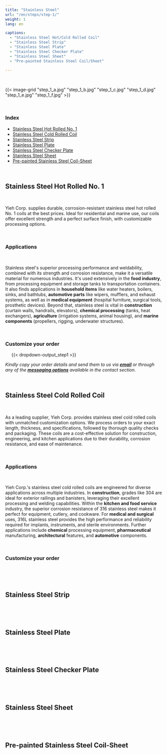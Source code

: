 ```yaml
---
title: "Stainless Steel"
url: "/en/steps/step-1/"
weight: 1
lang: en

captions:
  - "Stainless Steel Hot/Cold Rolled Coil"
  - "Stainless Steel Strip"
  - "Stainless Steel Plate"
  - "Stainless Steel Checker Plate"
  - "Stainless Steel Sheet"
  - "Pre-painted Stainless Steel Coil/Sheet"
  
---
```


&nbsp;&nbsp;&nbsp;&nbsp;
&nbsp;&nbsp;&nbsp;&nbsp;
&nbsp;&nbsp;&nbsp;&nbsp;

{{< image-grid "step_1_a.jpg" "step_1_b.jpg" "step_1_c.jpg" "step_1_d.jpg" "step_1_e.jpg" "step_1_f.jpg" >}}

&nbsp;&nbsp;&nbsp;&nbsp;
### Index

*   [Stainless Steel Hot Rolled No. 1](#stainless-steel-hot-rolled-no-1)
*   [Stainless Steel Cold Rolled Coil](#stainless-steel-cold-rolled-coil)
*   [Stainless Steel Strip](#stainless-steel-strip)
*   [Stainless Steel Plate](#stainless-steel-plate)
*   [Stainless Steel Checker Plate](#stainless-steel-checker-plate)
*   [Stainless Steel Sheet](#stainless-steel-sheet)
*   [Pre-painted Stainless Steel Coil-Sheet](#pre-painted-stainless-steel-coil-sheet)
&nbsp;&nbsp;&nbsp;&nbsp;

&nbsp;&nbsp;&nbsp;&nbsp;
## Stainless Steel Hot Rolled No. 1
&nbsp;&nbsp;&nbsp;&nbsp;

Yieh Corp. supplies durable, corrosion-resistant stainless steel hot rolled No. 1 coils at the best prices. Ideal for residential and marine use, our coils offer excellent strength and a perfect surface finish, with customizable processing options.

&nbsp;&nbsp;&nbsp;&nbsp;
### Applications
&nbsp;&nbsp;&nbsp;&nbsp;

Stainless steel's superior processing performance and weldability, combined with its strength and corrosion resistance, make it a versatile material for numerous industries. It's used extensively in the **food industry**, from processing equipment and storage tanks to transportation containers. It also finds applications in **household items** like water heaters, boilers, sinks, and bathtubs, **automotive parts** like wipers, mufflers, and exhaust systems, as well as in **medical equipment** (hospital furniture, surgical tools, prosthetic devices). Beyond that, stainless steel is vital in **construction** (curtain walls, handrails, elevators), **chemical processing** (tanks, heat exchangers), **agriculture** (irrigation systems, animal housing), and **marine components** (propellers, rigging, underwater structures).

&nbsp;&nbsp;&nbsp;&nbsp;
### Customize your order
&nbsp;&nbsp;&nbsp;&nbsp;
{{< dropdown-output_step1 >}}

*Kindly copy your order details and send them to us via [__email__](#contact) or through any of the [__messaging options__](#footer) available in the contact section.*
&nbsp;&nbsp;&nbsp;&nbsp;

&nbsp;&nbsp;&nbsp;&nbsp;
## Stainless Steel Cold Rolled Coil
&nbsp;&nbsp;&nbsp;&nbsp;

As a leading supplier, Yieh Corp. provides stainless steel cold rolled coils with unmatched customization options. We process orders to your exact length, thickness, and specifications, followed by thorough quality checks and packaging.  These coils are a cost-effective solution for construction, engineering, and kitchen applications due to their durability, corrosion resistance, and ease of maintenance.

&nbsp;&nbsp;&nbsp;&nbsp;
### Applications
&nbsp;&nbsp;&nbsp;&nbsp;

Yieh Corp.'s stainless steel cold rolled coils are engineered for diverse applications across multiple industries. In **construction**, grades like 304 are ideal for exterior railings and banisters, leveraging their excellent processing and welding capabilities. Within the **kitchen and food service** industry, the superior corrosion resistance of 316 stainless steel makes it perfect for equipment, cutlery, and cookware.  For **medical and surgical** uses, 316L stainless steel provides the high performance and reliability required for implants, instruments, and sterile environments. Further applications include **chemical** processing equipment, **pharmaceutical** manufacturing, **architectural** features, and **automotive** components.

&nbsp;&nbsp;&nbsp;&nbsp;
### Customize your order
&nbsp;&nbsp;&nbsp;&nbsp;

&nbsp;&nbsp;&nbsp;&nbsp;
## Stainless Steel Strip
&nbsp;&nbsp;&nbsp;&nbsp;

&nbsp;&nbsp;&nbsp;&nbsp;
## Stainless Steel Plate
&nbsp;&nbsp;&nbsp;&nbsp;

&nbsp;&nbsp;&nbsp;&nbsp;
## Stainless Steel Checker Plate
&nbsp;&nbsp;&nbsp;&nbsp;

&nbsp;&nbsp;&nbsp;&nbsp;
## Stainless Steel Sheet
&nbsp;&nbsp;&nbsp;&nbsp;

&nbsp;&nbsp;&nbsp;&nbsp;
## Pre-painted Stainless Steel Coil-Sheet
&nbsp;&nbsp;&nbsp;&nbsp;

